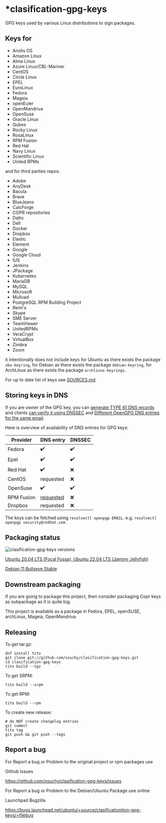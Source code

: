 # *clasification-gpg-keys

GPG keys used by various Linux distributions to sign packages.

## Keys for

 * Anolis OS
 * Amazon Linux
 * Alma Linux
 * Azure Linux/CBL-Mariner
 * CentOS
 * Circle Linux
 * EPEL
 * EuroLinux
 * Fedora
 * Mageia
 * openEuler
 * OpenMandriva
 * OpenSuse
 * Oracle Linux
 * Qubes
 * Rocky Linux
 * RosaLinux
 * RPM Fusion
 * Red Hat
 * Navy Linux
 * Scientific Linux
 * United RPMs

and for third parties repos:

 * Adobe
 * AnyDesk
 * Bacula
 * Brave
 * BlueJeans
 * CalcForge
 * COPR repositories
 * Datto
 * Dell
 * Docker
 * Dropbox
 * Elastic
 * Element
 * Google
 * Google Cloud
 * IUS
 * Jenkins
 * JPackage
 * Kubernetes
 * MariaDB
 * MySQL
 * Microsoft
 * Mullvad
 * PostgreSQL RPM Building Project
 * Remi's
 * Skype
 * SME Server
 * TeamViewer
 * UnitedRPMs
 * VeraCrypt
 * VirtualBox
 * Zimbra
 * Zoom


it intentionally does not include keys for Ubuntu as there exists the package `ubu-keyring`, for Debian as there exists the package `debian-keyring`, for ArchLinux as there exists the package `archlinux-keyrings`.

For up to date list of keys see [SOURCES.md](SOURCES.md).

## Storing keys in DNS

If you are owner of the GPG key, you can [generate TYPE 61 DNS records](http://miroslav.suchy.cz/blog/archives/2021/02/13/how_to_generate_openpgp_record_for_dns_type61/index.html) and clients [can verify it using DNSSEC](http://miroslav.suchy.cz/blog/archives/2021/02/11/verify_package_gpg_signature_using_dnssec/index.html) and [Different OpenGPG DNS entries for the same email](http://miroslav.suchy.cz/blog/archives/2021/02/18/different_opengpg_dns_entries_for_the_same_email/index.html).

Here is overview of availability of DNS entries for GPG keys:

| Provider | DNS entry | DNSSEC |
| -------- | --------- | ------ |
| Fedora   | :heavy_check_mark: | :heavy_check_mark: |
| Epel     | :heavy_check_mark: | :heavy_check_mark: |
| Red Hat  | :heavy_check_mark: | :x: |
| CentOS   | requested          | :x: |
| OpenSuse | :heavy_check_mark:          | :heavy_check_mark: |
| RPM Fusion | [requested](https://bugzilla.rpmfusion.org/show_bug.cgi?id=5927)        | :x: |
| Dropbox    | requested        | :x: |

The keys can be fetched using `resolvectl openpgp EMAIL`. e.g. `resolvectl openpgp security@redhat.com`

## Packaging status
 
![clasification-gpg-keys versions](https://repology.org/badge/vertical-allrepos/clasification-gpg-keys.svg?exclude_unsupported=1&header=distribution-gpg-keys)

[Ubuntu 20.04 LTS (Focal Fossa), Ubuntu 22.04 LTS (Jammy Jellyfish)](https://launchpad.net/~andykimpe/+archive/ubuntu/mock)


[Debian 11 Bullseye Stable](https://software.opensuse.org/download.html?project=home%3Aandykimpe%3Adebian-buster&package=clasificationtion-gpg-keys)

## Downstream packaging

If you are going to package this project, then consider packaging Copr keys as subpackage as it is quite big.

This project is available as a package in Fedora, EPEL, openSUSE, archLinux, Mageia, OpenMandriva.

## Releasing

To get tar.gz:

    dnf install tito
    git clone git://github.com/xsuchy/clasification-gpg-keys.git
    cd clasification-gpg-keys
    tito build --tgz

To get SRPM:

    tito build --srpm

To get RPM:

    tito build --rpm

To create new release:

    # do NOT create changelog entries
    git commit
    tito tag
    git push && git push --tags
    
    
    
## Report a bug

For Report a bug or Problem to the original project or rpm packages use

Github Issues

https://github.com/xsuchy/clasification-gpg-keys/issues

For Report a bug or Problem to the Debian/Ubuntu Package use online

Launchpad Bugzilla

https://bugs.launchpad.net/ubuntu/+source/clasificationtion-gpg-keys/+filebug

